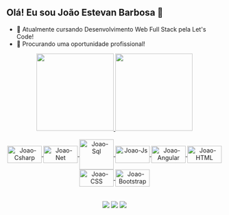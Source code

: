 ## Olá! Eu sou João Estevan Barbosa 👋


- 🔭 Atualmente cursando Desenvolvimento Web Full Stack pela Let's Code!
- 🤔 Procurando uma oportunidade profissional!

<div align="center">
  <a href="https://github.com/joaoestevanbarbosa">
  <img height="180em" src="https://github-readme-stats.vercel.app/api?username=joaoestevanbarbosa&show_icons=true&theme=dark&include_all_commits=true&count_private=true"/>
  <img height="180em" src="https://github-readme-stats.vercel.app/api/top-langs/?username=joaoestevanbarbosa&layout=compact&langs_count=7&theme=dark"/>
</div>

<div align="center" style="display: inline_block"><br>
  <img align="center" alt="Joao-Csharp" height="40" width="80" src="https://cdn.jsdelivr.net/gh/devicons/devicon/icons/csharp/csharp-original.svg">
  <img align="center" alt="Joao-Net" height="40" width="80" src="https://cdn.jsdelivr.net/gh/devicons/devicon/icons/dot-net/dot-net-original-wordmark.svg">
   <img align="center" alt="Joao-Sql" height="70" width="80" src="https://cdn.jsdelivr.net/gh/devicons/devicon/icons/microsoftsqlserver/microsoftsqlserver-plain-wordmark.svg">
  <img align="center" alt="Joao-Js" height="40" width="80" src="https://cdn.jsdelivr.net/gh/devicons/devicon/icons/javascript/javascript-original.svg">
  <img align="center" alt="Joao-Angular" height="40" width="80" src="https://cdn.jsdelivr.net/gh/devicons/devicon/icons/angularjs/angularjs-original.svg">
  <img align="center" alt="Joao-HTML" height="40" width="80" src="https://cdn.jsdelivr.net/gh/devicons/devicon/icons/html5/html5-plain-wordmark.svg">
  <img align="center" alt="Joao-CSS" height="40" width="80" src="https://cdn.jsdelivr.net/gh/devicons/devicon/icons/css3/css3-plain-wordmark.svg">
  <img align="center" alt="Joao-Bootstrap" height="40" width="80" src="https://cdn.jsdelivr.net/gh/devicons/devicon/icons/bootstrap/bootstrap-plain-wordmark.svg">
</div>
<br>
<br>
<div align="center"> 
  <a href = "mailto:jestevan12@gmail.com"><img src="https://img.shields.io/badge/-Gmail-%23333?style=for-the-badge&logo=gmail&logoColor=white" target="_blank"></a>
  <a href="https://www.linkedin.com/in/joaoestevan/" target="_blank"><img src="https://img.shields.io/badge/-LinkedIn-%230077B5?style=for-the-badge&logo=linkedin&logoColor=white" target="_blank"></a> 
  <a href="https://api.whatsapp.com/send?phone=+5524988352012" target="_blank"><img src="https://img.shields.io/badge/WhatsApp-25D366?style=for-the-badge&logo=whatsapp&logoColor=white"></a> 
</div>
